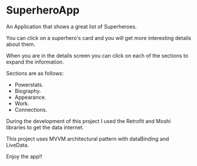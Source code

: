 # SuperheroApp
An Application that shows a great list of Superheroes.

You can click on a superhero's card and you will get
more interesting details about them.

When you are in the details screen you can click on
each of the sections to expand the information. 

Sections are as follows: 
- Powerstats.
- Biography. 
- Appearance. 
- Work. 
- Connections. 

During the development of this project I used the
Retrofit and Moshi libraries to get the data internet. 

This project uses MVVM architectural pattern with dataBinding 
and LiveData. 

Enjoy the app!!
